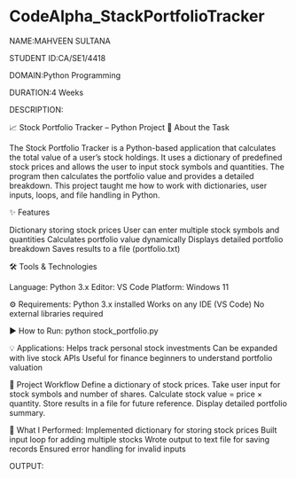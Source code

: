# CodeAlpha_StackPortfolioTracker

NAME:MAHVEEN SULTANA

STUDENT ID:CA/SE1/4418

DOMAIN:Python Programming

DURATION:4 Weeks

DESCRIPTION:

📈 Stock Portfolio Tracker – Python Project
📌 About the Task

The Stock Portfolio Tracker is a Python-based application that calculates the total value of a user’s stock holdings. It uses a dictionary of predefined stock prices and allows the user to input stock symbols and quantities. The program then calculates the portfolio value and provides a detailed breakdown. This project taught me how to work with dictionaries, user inputs, loops, and file handling in Python.

✨ Features

Dictionary storing stock prices
User can enter multiple stock symbols and quantities
Calculates portfolio value dynamically
Displays detailed portfolio breakdown
Saves results to a file (portfolio.txt)

🛠 Tools & Technologies

Language: Python 3.x
Editor: VS Code
Platform: Windows 11

⚙️ Requirements:
Python 3.x installed
Works on any IDE (VS Code)
No external libraries required

▶️ How to Run:
python stock_portfolio.py

💡 Applications:
Helps track personal stock investments
Can be expanded with live stock APIs
Useful for finance beginners to understand portfolio valuation

🔄 Project Workflow
Define a dictionary of stock prices.
Take user input for stock symbols and number of shares.
Calculate stock value = price × quantity.
Store results in a file for future reference.
Display detailed portfolio summary.

📝 What I Performed:
Implemented dictionary for storing stock prices
Built input loop for adding multiple stocks
Wrote output to text file for saving records
Ensured error handling for invalid inputs

OUTPUT:

